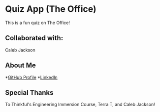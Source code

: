 # Quiz App (The Office)

This is a fun quiz on The Office!

## Collaborated with:

Caleb Jackson

## About Me

*[GitHub Profile](https://github.com/Mark-The-Dev)
*[LinkedIn](https://www.linkedin.com/in/mark-marcello-8896481b1)

## Special Thanks

To Thinkful's Engineering Immersion Course, Terra T, and Caleb Jackson!
